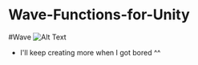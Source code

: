 # Wave-Functions-for-Unity

#Wave
![Alt Text](https://im2.ezgif.com/tmp/ezgif-2-6f12f58df5.gif)
- I'll keep creating more when I got bored ^^
